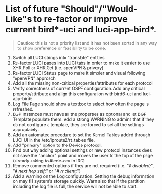 # List of future "Should"/"Would-Like"s to re-factor or improve current bird\*-uci and luci-app-bird\*.
> Caution: this is not a priority list and it has not been sorted in any way to show preference or feasibility to be done.

1. Switch all LUCI strings into "translate" entities
2. Re-factor LUCI pages into LUCI tabs in order to make it easier to use XHR.Poll or XHR.Get (i.e. openVPN & privoxy)
3. Re-factor LUCI Status page to make it simpler and visual following "openVPN" approach
4. Add all the missing non-critical properties/attributes for each protocol
5. Verify correctness of current OSPF configuration. Add any critical property/attribute and align this configuration with bird6-uci and luci-app-bird6
6. Log File Page should show a textbox to select how often the page is refreshed.
7. BGP Instances must have all the properties as optional and let BGP Template populate them. Add a strong WARNING to admins that if they do not configure a template, they are forced to set all the settings appropiately.
8. Add an automated procedure to set the Kernel Tables added through LUCI UI in the /etc/iproute2/rt\_tables file.
9. Add "primary" option to the Device protocol.
10. Find out why adding optional settings or new protocol instances does not save the "anchor" point and moves the user to the top of the page (already asking to #lede-dev in IRC).
11. Remove commented options if they are not required (i.e. "*# disabled;*", "*#   next hop self;*" or "*# rr client;*").
12. Add a warning on the Log configuration. Setting the debug information on may fill system's storage quickly. Warn also that if the partition including the log file is full, the service will not be able to start.
